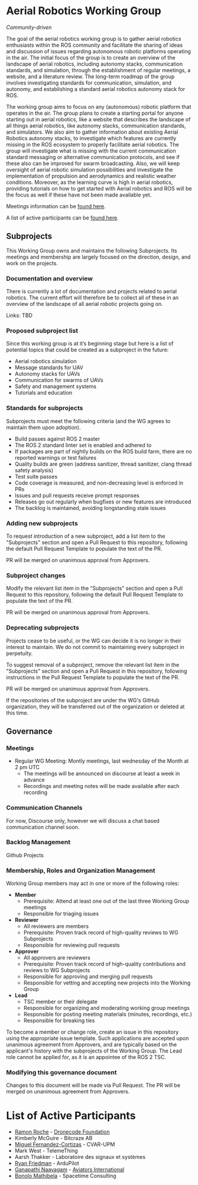 # Aerial Robotics Working Group

*Community-driven*

The goal of the aerial robotics working group is to gather aerial robotics enthusiasts within the ROS community and facilitate the sharing of ideas and discussion of issues regarding autonomous robotic platforms operating in the air. The initial focus of the group is to create an overview of the landscape of aerial robotics, including autonomy stacks, communication standards, and simulation, through the establishment of regular meetings, a website, and a literature review. The long-term roadmap of the group involves investigating standards for communication, simulation, and autonomy, and establishing a standard aerial robotics autonomy stack for ROS.

The working group aims to focus on any (autonomous) robotic platform that operates in the air. The group plans to create a starting portal for anyone starting out in aerial robotics, like a website that describes the landscape of all things aerial robotics, like autonomy stacks, communication standards, and simulators. We also aim to gather information about existing Aerial Robotics autonomy stacks, to investigate which features are currently missing in the ROS ecosystem to properly facilitate aerial robotics. The group will investigate what is missing with the current communication standard messaging or alternative communication protocols, and see if these also can be improved for swarm broadcasting. Also, we will keep oversight of aerial robotic simulation possibilities and investigate the implementation of propulsion and aerodynamics and realistic weather conditions. Moreover, as the learning curve is high in aerial robotics, providing tutorials on how to get started with Aerial robotics and ROS will be the focus as well if these have not been made available yet. 

Meetings information can be [found here](meetings.md).

A list of active participants can be [found here](#list-of-active-participants).

## Subprojects

This Working Group owns and maintains the following Subprojects.
Its meetings and membership are largely focused on the direction, design, and work on the projects.

### Documentation and overview
There is currently a lot of documentation and projects related to aerial robotics. The current effort will therefore be to collect all of these in an overview of the landscape of all aerial robotic projects going on. 

Links: TBD

### Proposed subproject list

Since this working group is at it’s beginning stage but here is a list of potential topics that could be created as a subproject in the future:
* Aerial robotics simulation
* Message standards for UAV
* Autonomy stacks for UAVs
* Communication for swarms of UAVs
* Safety and management systems
* Tutorials and education


### Standards for subprojects

Subprojects must meet the following criteria (and the WG agrees to maintain them upon adoption).

* Build passes against ROS 2 master
* The ROS 2 standard linter set is enabled and adhered to
* If packages are part of nightly builds on the ROS build farm, there are no reported warnings or test failures
* Quality builds are green (address sanitizer, thread sanitizer, clang thread safety analysis)
* Test suite passes
* Code coverage is measured, and non-decreasing level is enforced in PRs
* Issues and pull requests receive prompt responses
* Releases go out regularly when bugfixes or new features are introduced
* The backlog is maintained, avoiding longstanding stale issues

### Adding new subprojects

To request introduction of a new subproject, add a list item to the "Subprojects" section and open a Pull Request to this repository, following the default Pull Request Template to populate the text of the PR.

PR will be merged on unanimous approval from Approvers.

### Subproject changes

Modify the relevant list item in the "Subprojects" section and open a Pull Request to this repository, following the default Pull Request Template to populate the text of the PR.

PR will be merged on unanimous approval from Approvers.

### Deprecating subprojects

Projects cease to be useful, or the WG can decide it is no longer in their interest to maintain.
We do not commit to maintaining every subproject in perpetuity.

To suggest removal of a subproject, remove the relevant list item in the "Subprojects" section and open a Pull Request in this repository, following instructions in the Pull Request Template to populate the text of the PR.

PR will be merged on unanimous approval from Approvers.

If the repositories of the subproject are under the WG's GitHub organization, they will be transferred out of the organization or deleted at this time.

## Governance

### Meetings

* Regular WG Meeting: Montly meetings, last wednesday of the Month at 2 pm UTC
  * The meetings will be announced on discourse at least a week in advance
  * Recordings and meeting notes will be made available after each recording

### Communication Channels

For now, Discourse only, however we will discuss a chat based communication channel soon.

### Backlog Management

Github Projects

### Membership, Roles and Organization Management

Working Group members may act in one or more of the following roles:

* **Member**
  * Prerequisite: Attend at least one out of the last three Working Group meetings
  * Responsible for triaging issues
* **Reviewer**
  * All reviewers are members
  * Prerequisite: Proven track record of high-quality reviews to WG Subprojects
  * Responsible for reviewing pull requests
* **Approver**
  * All approvers are reviewers
  * Prerequisite: Proven track record of high-quality contributions and reviews to WG Subprojects
  * Responsible for approving and merging pull requests
  * Responsible for vetting and accepting new projects into the Working Group
* **Lead**
  * TSC member or their delegate
  * Responsible for organizing and moderating working group meetings
  * Responsible for posting meeting materials (minutes, recordings, etc.)
  * Responsible for breaking ties

To become a member or change role, create an issue in this repository using the appropriate issue template.
Such applications are accepted upon unanimous agreement from Approvers, and are typically based on the applicant's history with the subprojects of the Working Group.
The Lead role cannot be applied for, as it is an appointee of the ROS 2 TSC.

### Modifying this governance document

Changes to this document will be made via Pull Request.
The PR will be merged on unanimous agreement from Approvers.

# List of Active Participants
* [Ramon Roche](https://twitter.com/@mrpollo) - [Dronecode Foundation](https://www.dronecode.org/)
* Kimberly McGuire - Bitcraze AB
* [Miguel Fernandez-Cortizas](https://github.com/miferco97) - CVAR-UPM
* Mark West - TelemeThing
* Aarsh Thakker - Laboratoire des signaux et systèmes
* [Ryan Friedman](https://github.com/Ryanf55) - ArduPilot
* [Ganapathi Naayagam](https://github.com/SGN-047) - [Aviators International](https://teamaviatorsinternational.in/#/)
* [Bonolo Mathibela](https://twitter.com/@bonolomathibela) - Spacetime Consulting
